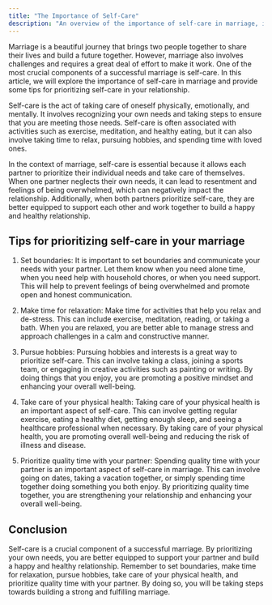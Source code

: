 ```yaml
---
title: "The Importance of Self-Care"
description: "An overview of the importance of self-care in marriage, including tips for setting boundaries, managing stress, and prioritizing individual needs."
---
```

Marriage is a beautiful journey that brings two people together to share their lives and build a future together. However, marriage also involves challenges and requires a great deal of effort to make it work. One of the most crucial components of a successful marriage is self-care. In this article, we will explore the importance of self-care in marriage and provide some tips for prioritizing self-care in your relationship.

Self-care is the act of taking care of oneself physically, emotionally, and mentally. It involves recognizing your own needs and taking steps to ensure that you are meeting those needs. Self-care is often associated with activities such as exercise, meditation, and healthy eating, but it can also involve taking time to relax, pursuing hobbies, and spending time with loved ones.

In the context of marriage, self-care is essential because it allows each partner to prioritize their individual needs and take care of themselves. When one partner neglects their own needs, it can lead to resentment and feelings of being overwhelmed, which can negatively impact the relationship. Additionally, when both partners prioritize self-care, they are better equipped to support each other and work together to build a happy and healthy relationship.

## Tips for prioritizing self-care in your marriage

1.  Set boundaries: It is important to set boundaries and communicate your needs with your partner. Let them know when you need alone time, when you need help with household chores, or when you need support. This will help to prevent feelings of being overwhelmed and promote open and honest communication.
    
2.  Make time for relaxation: Make time for activities that help you relax and de-stress. This can include exercise, meditation, reading, or taking a bath. When you are relaxed, you are better able to manage stress and approach challenges in a calm and constructive manner.
    
3.  Pursue hobbies: Pursuing hobbies and interests is a great way to prioritize self-care. This can involve taking a class, joining a sports team, or engaging in creative activities such as painting or writing. By doing things that you enjoy, you are promoting a positive mindset and enhancing your overall well-being.
    
4.  Take care of your physical health: Taking care of your physical health is an important aspect of self-care. This can involve getting regular exercise, eating a healthy diet, getting enough sleep, and seeing a healthcare professional when necessary. By taking care of your physical health, you are promoting overall well-being and reducing the risk of illness and disease.
    
5.  Prioritize quality time with your partner: Spending quality time with your partner is an important aspect of self-care in marriage. This can involve going on dates, taking a vacation together, or simply spending time together doing something you both enjoy. By prioritizing quality time together, you are strengthening your relationship and enhancing your overall well-being.
    

## Conclusion

Self-care is a crucial component of a successful marriage. By prioritizing your own needs, you are better equipped to support your partner and build a happy and healthy relationship. Remember to set boundaries, make time for relaxation, pursue hobbies, take care of your physical health, and prioritize quality time with your partner. By doing so, you will be taking steps towards building a strong and fulfilling marriage.
